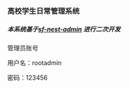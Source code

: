 ### 高校学生日常管理系统

##### 本系统基于[sf-nest-admin](https://github.com/xyalim/sf-nest-admin) 进行二次开发



管理员账号

用户名：rootadmin

密码：123456



